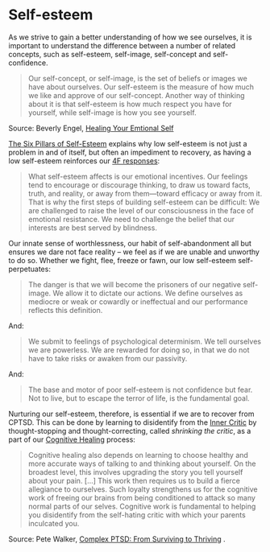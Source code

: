 # Self-esteem

As we strive to gain a better understanding of how we see ourselves, it is important to understand the difference between a number of related concepts, such as self-esteem, self-image, self-concept and self-confidence.

> Our self-concept, or self-image, is the set of beliefs or images we have about ourselves. Our self-esteem is the measure of how much we like and approve of our self-concept. Another way of thinking about it is that self-esteem is how much respect you have for yourself, while self-image is how you see yourself.

Source: Beverly Engel, [Healing Your Emtional Self](/resources/books#healing-your-emotional-self)

[The Six Pillars of Self-Esteem](https://www.amazon.com/Six-Pillars-Self-Esteem-Definitive-Leading/dp/0553374397) explains why low self-esteem is not just a problem in and of itself, but often an impediment to recovery, as having a low self-esteem reinforces our [4F responses](/concepts/4f-responses):

> What self-esteem affects is our emotional incentives. Our feelings tend to encourage or discourage thinking, to draw us toward facts, truth, and reality, or away from them—toward efficacy or away from it. That is why the first steps of building self-esteem can be difficult: We are challenged to raise the level of our consciousness in the face of emotional resistance. We need to challenge the belief that our interests are best served by blindness.

Our innate sense of worthlessness, our habit of self-abandonment all but ensures we dare not face reality – we feel as if we are unable and unworthy to do so. Whether we fight, flee, freeze or fawn, our low self-esteem self-perpetuates:

> The danger is that we will become the prisoners of our negative self-image. We allow it to dictate our actions. We define ourselves as mediocre or weak or cowardly or ineffectual and our performance reflects this definition.

And: 

> We submit to feelings of psychological determinism. We tell ourselves we are powerless. We are rewarded for doing so, in that we do not have to take risks or awaken from our passivity.

And: 

> The base and motor of poor self-esteem is not confidence but fear. Not to live, but to escape the terror of life, is the fundamental goal.

Nurturing our self-esteem, therefore, is essential if we are to recover from CPTSD. This can be done by learning to disidentify from the [Inner Critic](/concepts/inner-critic) by thought-stopping and thought-correcting, called *shrinking the critic*, as a part of our [Cognitive Healing](/recovery-process/1-cognitive-healing) process:

> Cognitive healing also depends on learning to choose healthy and more accurate ways of talking to and thinking about yourself. On the broadest level, this involves upgrading the story you tell yourself about your pain. [...] This work then requires us to build a fierce allegiance to ourselves. Such loyalty strengthens us for the cognitive work of freeing our brains from being conditioned to attack so many normal parts of our selves. Cognitive work is fundamental to helping you disidentify from the self-hating critic with which your parents inculcated you.

Source: Pete Walker, [Complex PTSD: From Surviving to Thriving](/resources/books#complex-ptsd-from-surviving-to-thriving)
.

